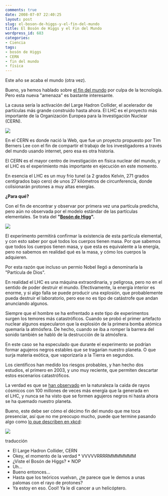 ```yaml
---
comments: true
date: 2008-07-07 22:40:25
layout: post
slug: el-boson-de-higgs-y-el-fin-del-mundo
title: El Bosón de Higgs y el Fin del Mundo
wordpress_id: 683
categories:
- Ciencia
tags:
- bosón de Higgs
- CERN
- fin del mundo
- física
---
```


Este año se acaba el mundo (otra vez).

Bueno, ya hemos hablado sobre [el fin del mundo](http://www.lnds.net/2006/04/las_maquinas_del_fin_del_mundo.html) por culpa de la tecnología. Pero esta nueva "amenaza" es bastante interesante.

La causa sería la activación del Large Hadron Collider, el acelerador de partículas más grande construido hasta ahora. El LHC es el proyecto más importante de la Organización Europea para la Investigación Nuclear (CERN).

[![](http://www.lnds.net/blog/wp-content/uploads/2010/08/Construction_of_LHC_at_CERN-thumb-300x400.jpg)](http://www.lnds.net/blog/wp-content/uploads/2010/08/Construction_of_LHC_at_CERN-thumb-300x400.jpg)

En el CERN es donde nació la Web, que fue un proyecto propuesto por Tim Berners Lee con el fin de compartir el trabajo de los investigadores a través del mundo usando internet, pero esa es otra historia.

El CERN es el mayor centro de investigación en física nuclear del mundo, y el LHC es el experimiento más importante en ejecución en este momento.

En esencia el LHC es un muy frio tunel (a 2 grados Kelvin, 271 grados centigrados bajo cero) de unos 27 kilómetros de circunferencia, donde colisionarán protones a muy altas energías.

**¿Para qué?**

Con el fin de encontrar y observar por primera vez una partícula predicha, pero aún no observada por el modelo estándar de las partículas elementales. Se trata del **"[Bosón de Higg](http://es.wikipedia.org/wiki/Bos%C3%B3n_de_Higgs)".**

**[![](http://www.lnds.net/blog/wp-content/uploads/2010/08/CMS_Higgs-event-thumb-350x322.jpg)](http://www.lnds.net/blog/wp-content/uploads/2010/08/CMS_Higgs-event-thumb-350x322.jpg)**

El experimento permitirá confirmar la existencia de esta partícula elemental, y con esto saber por qué todos los cuerpos tienen masa. Por que sabemos que todos los cuerpos tienen masa, y que esta es equivalente a la energía, pero no sabemos en realidad qué es la masa, y cómo los cuerpos la adquieren.

Por esta razón que incluso un permio Nobel llegó a denominarla la "Partícula de Dios".

En realidad el LHC es una máquina extraordinaria, y peligrosa, pero no en el sentido de poder destruir el mundo. Efectivamente, la energía interior es enorme, y si algo falla se puede producir una explosión, que probablemente pueda destruir el laboratorio, pero ese no es tipo de catástrofe que andan anunciando algunos.

Siempre que el hombre se ha enfrentado a este tipo de experimentos surgen los temores más catastróficos. Cuando se probó el primer artefacto nuclear algunos especularon que la explosión de la primera bomba atómica quemaría la atmósfera. De hecho, cuando se iba a romper la barrera del sonido también se habló de la destrucción de la atmósfera.

En este caso se ha especulado que durante el experimento se podrían formar agujeros negros estables que se tragarían nuestro planeta. O que surja materia exótica, que vaporizaría a la Tierra en segundos.

Los científicos han medido los riesgos probables, y han hecho dos estudios, el primero en 2003, y uno muy reciente, que permiten descartar estos escenarios catastróficos.

La verdad es que se [han observado](http://en.wikipedia.org/wiki/Ultra-high-energy_cosmic_ray) en la naturaleza la caida de rayos cósmicos con 100 millones de veces más energía que la generada en el LHC, y nunca se ha visto que se formen agujeros negros ni hasta ahora se ha quemado nuestro planeta.

Bueno, este debe ser cómo el décimo fin del mundo que me toca presenciar, así que no me preocupo mucho, puede que termine pasando algo como [lo que describen en xkcd](http://xkcd.com/401/):

[![](http://www.lnds.net/blog/wp-content/uploads/2010/08/large_hadron_collider-thumb-400x383.png)](http://www.lnds.net/blog/wp-content/uploads/2010/08/large_hadron_collider-thumb-400x383.png)

traducción

* El Large Hadron Collider, CERN
* Okey, el momento de la verdad
* VVVVVRRRRMMMMMMM
* ¿Viste el Bosón de Higgs?
* NOP
* Uh...
* Bueno entonces...
* Hasta que los teóricos vuelvan, ¿te parece que le demos a unas palomas con el rayo de protones?
* Ya estoy en eso. Cool! Ya le dí cancer a un helicóptero.
